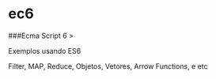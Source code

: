 # ec6

###Ecma Script 6 >

Exemplos usando ES6

Filter, MAP, Reduce, Objetos, Vetores, Arrow Functions, e etc
